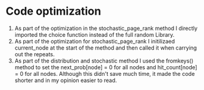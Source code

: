 Code optimization
=================
1) As part of the optimization in the stochastic_page_rank method I directly 
imported the choice function instead of the full random Library.
2) As part of the optimization for stochastic_page_rank I initilizaed current_node
at the start of the method and then called it when carrying out the 
repeats.
3) As part of the distribution and stochastic method I used the fromkeys() method to set the next_prob[node] = 0 for all nodes
and hit_count[node] = 0 for all nodes. Although this didn't save much time, it made the code shorter and in my opinion easier to read.